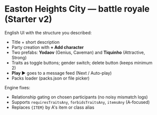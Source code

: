 # Easton Heights City — battle royale (Starter v2)

English UI with the structure you described:
- Title + short description
- Party creation with **+ Add character**
- Two prefabs: **Yodaov** (Genius, Caveman) and **Tiquinho** (Attractive, Strong)
- Traits as toggle buttons; gender switch; delete button (keeps minimum 2)
- **Play ▶** goes to a message feed (Next / Auto-play)
- Packs loader (packs.json or file picker)

Engine fixes:
- Relationship gating on chosen participants (no noisy mismatch logs)
- Supports `requiresTraitsAny`, `forbidsTraitsAny`, `itemsAny` (A-focused)
- Replaces `{ITEM}` by A's item or class alias
